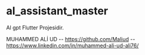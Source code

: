 # al_assistant_master

Al gpt Flutter Projesidir.

MUHAMMED ALİ UD -- https://github.com/Maliud -- https://www.linkedin.com/in/muhammed-ali-ud-ali76/
